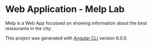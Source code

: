# Web Application - Melp Lab

Melp is a Web App focussed on showing information about the best restaurants in the city.

This project was generated with [Angular CLI](https://github.com/angular/angular-cli) version 6.0.0.

